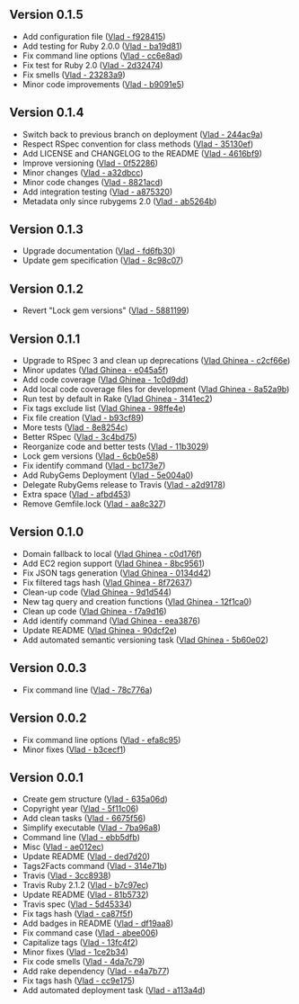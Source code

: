 Version 0.1.5
---
  * Add configuration file ([Vlad - f928415](https://github.com/vghn/vscripts/commit/f928415a19c4f300566721fcffd14877497de6f1))
  * Add testing for Ruby 2.0.0 ([Vlad - ba19d81](https://github.com/vghn/vscripts/commit/ba19d817194fe1395ce5d2b3884552004e5e07ef))
  * Fix command line options ([Vlad - cc6e8ad](https://github.com/vghn/vscripts/commit/cc6e8ad6ee77218cfe4cb8ae80af57a291d36ddb))
  * Fix test for Ruby 2.0 ([Vlad - 2d32474](https://github.com/vghn/vscripts/commit/2d32474afcd2f1122d0d9deebc4e5c0bae700ff5))
  * Fix smells ([Vlad - 23283a9](https://github.com/vghn/vscripts/commit/23283a941d356e185364d83832d88b15919c2bf7))
  * Minor code improvements ([Vlad - b9091e5](https://github.com/vghn/vscripts/commit/b9091e5fbd6a50679c214d4d7db9539965d727e6))

Version 0.1.4
---
  * Switch back to previous branch on deployment ([Vlad - 244ac9a](https://github.com/vghn/vscripts/commit/244ac9a6d810abd63a625c88bc0a2efac19a9993))
  * Respect RSpec convention for class methods ([Vlad - 35130ef](https://github.com/vghn/vscripts/commit/35130efd5b21cc18335efb1d620e3412e1d57963))
  * Add LICENSE and CHANGELOG to the README ([Vlad - 4616bf9](https://github.com/vghn/vscripts/commit/4616bf984d4b77718505595651fa62532ecf8a67))
  * Improve versioning ([Vlad - 0f52286](https://github.com/vghn/vscripts/commit/0f52286d344fa2d46e41e96f693c989b4367f822))
  * Minor changes ([Vlad - a32dbcc](https://github.com/vghn/vscripts/commit/a32dbcc70be3043e12624a83d5e25aa1a0ffd405))
  * Minor code changes ([Vlad - 8821acd](https://github.com/vghn/vscripts/commit/8821acd570fb9058feefe8eacf9212ef9d5c4a39))
  * Add integration testing ([Vlad - a875320](https://github.com/vghn/vscripts/commit/a875320b65c94cb84304136a0b2967e744098207))
  * Metadata only since rubygems 2.0 ([Vlad - ab5264b](https://github.com/vghn/vscripts/commit/ab5264b8a3bd93c325f99eae6473a89ebdfa71e9))

Version 0.1.3
---
  * Upgrade documentation ([Vlad - fd6fb30](https://github.com/vghn/vscripts/commit/fd6fb30af09d4f4050f0b35d41cc3bfb7e534e4a))
  * Update gem specification ([Vlad - 8c98c07](https://github.com/vghn/vscripts/commit/8c98c070bba9c2cd9c64c7de5568161fa3f3e004))

Version 0.1.2
---
  * Revert "Lock gem versions" ([Vlad - 5881199](https://github.com/vghn/vscripts/commit/5881199dd0dd846667c27a4619c01934c66f2c7b))

Version 0.1.1
---
  * Upgrade to RSpec 3 and clean up deprecations ([Vlad Ghinea - c2cf66e](https://github.com/vghn/vscripts/commit/c2cf66efbed7de6e436a74cc4fed46007ef07d5e))
  * Minor updates ([Vlad Ghinea - e045a5f](https://github.com/vghn/vscripts/commit/e045a5fc6f7cd292d17247af92c580810ed98a26))
  * Add code coverage ([Vlad Ghinea - 1c0d9dd](https://github.com/vghn/vscripts/commit/1c0d9dddb9ab5cb2090ef1bad84654cc4ab72f28))
  * Add local code coverage files for development ([Vlad Ghinea - 8a52a9b](https://github.com/vghn/vscripts/commit/8a52a9b800d06374c9ee5ee4872b055af6f9a3be))
  * Run test by default in Rake ([Vlad Ghinea - 3141ec2](https://github.com/vghn/vscripts/commit/3141ec2e4c5befc8ea83dcdd0198ec7fcc1f06e5))
  * Fix tags exclude list ([Vlad Ghinea - 98ffe4e](https://github.com/vghn/vscripts/commit/98ffe4e6926be6b91230c31cc7ad64c6cdcfab7d))
  * Fix file creation ([Vlad - b93cf89](https://github.com/vghn/vscripts/commit/b93cf89b3e35eecc0f52f7399065cab4aeff2377))
  * More tests ([Vlad - 8e8254c](https://github.com/vghn/vscripts/commit/8e8254c74d1fb667ed5cf672fec256c61762d75d))
  * Better RSpec ([Vlad - 3c4bd75](https://github.com/vghn/vscripts/commit/3c4bd753de4f324aac29ed1d94fdd1ed3a19b6bc))
  * Reorganize code and better tests ([Vlad - 11b3029](https://github.com/vghn/vscripts/commit/11b30294c6ced697db6c6f9785d0018a47cb7c5c))
  * Lock gem versions ([Vlad - 6cb0e58](https://github.com/vghn/vscripts/commit/6cb0e58426cc6b2246b8348652aa89366a43ca7d))
  * Fix identify command ([Vlad - bc173e7](https://github.com/vghn/vscripts/commit/bc173e7bb7da099beea98fbbe008ce8eaf882e87))
  * Add RubyGems Deployment ([Vlad - 5e004a0](https://github.com/vghn/vscripts/commit/5e004a0b7d099b2399996672a1e13e9df1b91131))
  * Delegate RubyGems release to Travis ([Vlad - a2d9178](https://github.com/vghn/vscripts/commit/a2d917857f0e03d36a7fc1281bec1be0f3cc1b98))
  * Extra space ([Vlad - afbd453](https://github.com/vghn/vscripts/commit/afbd4535e462ccb0c2c4db34d10d224fd2007dc4))
  * Remove Gemfile.lock ([Vlad - aa8c327](https://github.com/vghn/vscripts/commit/aa8c3278d069e69edc8dbefa468d37afbe0c163f))

Version 0.1.0
---
  * Domain fallback to local ([Vlad Ghinea - c0d176f](https://github.com/vghn/vscripts/commit/c0d176fe244c10dd8d2b394075d5d6ef1c0ef332))
  * Add EC2 region support ([Vlad Ghinea - 8bc9561](https://github.com/vghn/vscripts/commit/8bc956128ca6495392d553366ad34aa15b375afa))
  * Fix JSON tags generation ([Vlad Ghinea - 0134d42](https://github.com/vghn/vscripts/commit/0134d421abb875a1e948927162606b8cfbd7ab43))
  * Fix filtered tags hash ([Vlad Ghinea - 8f72637](https://github.com/vghn/vscripts/commit/8f72637a555d5f0535d1a87be6c50f36fb8ee181))
  * Clean-up code ([Vlad Ghinea - 9d1d544](https://github.com/vghn/vscripts/commit/9d1d544eb8c824ab42e0c3cde5485846833b9af8))
  * New tag query and creation functions ([Vlad Ghinea - 12f1ca0](https://github.com/vghn/vscripts/commit/12f1ca069fef78699c02b8818c8da299e024a785))
  * Clean up code ([Vlad Ghinea - f7a9d16](https://github.com/vghn/vscripts/commit/f7a9d16eb69365b01365285dba4f9ec5052cae53))
  * Add identify command ([Vlad Ghinea - eea3876](https://github.com/vghn/vscripts/commit/eea387656e36137f93b84a8437632f5ca1cbe17d))
  * Update README ([Vlad Ghinea - 90dcf2e](https://github.com/vghn/vscripts/commit/90dcf2eda7640f4705e385e5df0d99abda81ec68))
  * Add automated semantic versioning task ([Vlad Ghinea - 5b60e02](https://github.com/vghn/vscripts/commit/5b60e02d64588b1b09dfc3b5848e9ea1aada535e))

Version 0.0.3
---
  * Fix command line ([Vlad - 78c776a](https://github.com/vghn/vscripts/commit/78c776ab75f4b4469a73fd08d083b43291b20db0))

Version 0.0.2
---
  * Fix command line options ([Vlad - efa8c95](https://github.com/vghn/vscripts/commit/efa8c959176da8ca95f13ef4433eb7468ecfaea8))
  * Minor fixes ([Vlad - b3cecf1](https://github.com/vghn/vscripts/commit/b3cecf14a614ce561e98345378c4cfc25f9b0c44))

Version 0.0.1
---
  * Create gem structure ([Vlad - 635a06d](https://github.com/vghn/vscripts/commit/635a06d33fab5e8dbee39991ffc1e7bbf4ef4e6f))
  * Copyright year ([Vlad - 5f11c06](https://github.com/vghn/vscripts/commit/5f11c0616e806af127a187740f845e0a23939211))
  * Add clean tasks ([Vlad - 6675f56](https://github.com/vghn/vscripts/commit/6675f5649a797df8a74ffd2e3bbe7d1ec232321f))
  * Simplify executable ([Vlad - 7ba96a8](https://github.com/vghn/vscripts/commit/7ba96a8a4e99b2c3f83bdc15cccfa5e66e825c44))
  * Command line ([Vlad - ebb5dfb](https://github.com/vghn/vscripts/commit/ebb5dfb0c08e412d9e041ea80e1d05b957baaca0))
  * Misc ([Vlad - ae012ec](https://github.com/vghn/vscripts/commit/ae012ec3d741bc8cc4cec19e4973b5f1ff1abff0))
  * Update README ([Vlad - ded7d20](https://github.com/vghn/vscripts/commit/ded7d2081d643009c38e8fe51b860c8d9eb0880a))
  * Tags2Facts command ([Vlad - 314e71b](https://github.com/vghn/vscripts/commit/314e71b242f4cb4fc0f27e440395cd2d04a55515))
  * Travis ([Vlad - 3cc8938](https://github.com/vghn/vscripts/commit/3cc89389306b17faddf8cf51e02679138ef4c352))
  * Travis Ruby 2.1.2 ([Vlad - b7c97ec](https://github.com/vghn/vscripts/commit/b7c97ecd9698065bf332ce9b9e5089aa2655fc5b))
  * Update README ([Vlad - 81b5732](https://github.com/vghn/vscripts/commit/81b5732399ac8cccb295b77f43e0138f3909a46a))
  * Travis spec ([Vlad - 5d45334](https://github.com/vghn/vscripts/commit/5d453348b2629208815109632d550d349e153daf))
  * Fix tags hash ([Vlad - ca87f5f](https://github.com/vghn/vscripts/commit/ca87f5f329f27e18fa1b8bb64c013d417e99cb15))
  * Add badges in README ([Vlad - df19aa8](https://github.com/vghn/vscripts/commit/df19aa86db8e589a89387828cb9da53e075c7438))
  * Fix command case ([Vlad - abee006](https://github.com/vghn/vscripts/commit/abee006560a3983a8021d28ed95593e02e78e10a))
  * Capitalize tags ([Vlad - 13fc4f2](https://github.com/vghn/vscripts/commit/13fc4f2d0f8982a74fd38b13deb593c4740d56bd))
  * Minor fixes ([Vlad - 1ce2b34](https://github.com/vghn/vscripts/commit/1ce2b34d32dc8d24108b00c0ce8c04f2cc14495e))
  * Fix code smells ([Vlad - 4da7c79](https://github.com/vghn/vscripts/commit/4da7c7938ee5250fe002fc2c23e66ec081f77ca5))
  * Add rake dependency ([Vlad - e4a7b77](https://github.com/vghn/vscripts/commit/e4a7b77df57660372619084a903b13b26ff84258))
  * Fix tags hash ([Vlad - cc9e175](https://github.com/vghn/vscripts/commit/cc9e175fbb48ba293ca278356fb755c15f31d3f7))
  * Add automated deployment task ([Vlad - a113a4d](https://github.com/vghn/vscripts/commit/a113a4d9cacc51740daa5cde0294dad8ff297757))

